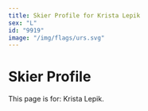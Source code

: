 ```yaml
---
title: Skier Profile for Krista Lepik
sex: "L"
id: "9919"
image: "/img/flags/urs.svg" 
---
```


# Skier Profile

This page is for: Krista Lepik.
    